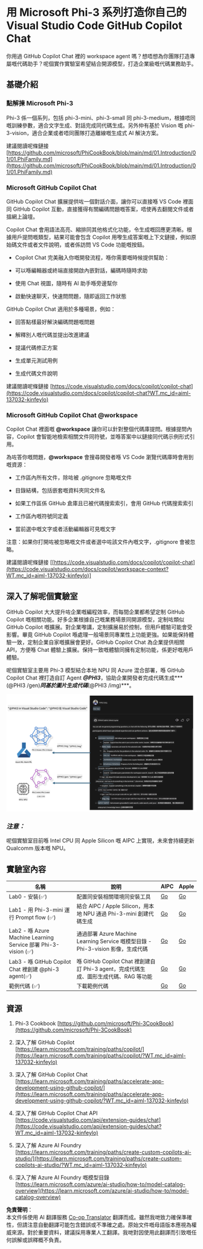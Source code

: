 <!--
CO_OP_TRANSLATOR_METADATA:
{
  "original_hash": "00b7a699de8ac405fa821f4c0f7fc0ab",
  "translation_date": "2025-05-08T05:28:43+00:00",
  "source_file": "md/02.Application/02.Code/Phi3/VSCodeExt/README.md",
  "language_code": "hk"
}
-->
# **用 Microsoft Phi-3 系列打造你自己的 Visual Studio Code GitHub Copilot Chat**

你用過 GitHub Copilot Chat 裡的 workspace agent 嗎？想唔想為你團隊打造專屬嘅代碼助手？呢個實作實驗室希望結合開源模型，打造企業級嘅代碼業務助手。

## **基礎介紹**

### **點解揀 Microsoft Phi-3**

Phi-3 係一個系列，包括 phi-3-mini、phi-3-small 同 phi-3-medium，根據唔同嘅訓練參數，適合文字生成、對話完成同代碼生成。另外仲有基於 Vision 嘅 phi-3-vision，適合企業或者唔同團隊打造離線嘅生成式 AI 解決方案。

建議閱讀呢條鏈接 [https://github.com/microsoft/PhiCookBook/blob/main/md/01.Introduction/01/01.PhiFamily.md](https://github.com/microsoft/PhiCookBook/blob/main/md/01.Introduction/01/01.PhiFamily.md)

### **Microsoft GitHub Copilot Chat**

GitHub Copilot Chat 擴展提供咗一個對話介面，讓你可以直接喺 VS Code 裡面同 GitHub Copilot 互動，直接獲得有關編碼問題嘅答案，唔使再去翻閱文件或者搵網上論壇。

Copilot Chat 會用語法高亮、縮排同其他格式化功能，令生成嘅回應更清晰。根據用戶提問嘅類型，結果可能會包含 Copilot 用嚟生成答案嘅上下文鏈接，例如原始碼文件或者文件說明，或者係訪問 VS Code 功能嘅按鈕。

- Copilot Chat 完美融入你嘅開發流程，喺你需要嘅時候提供幫助：

- 可以喺編輯器或終端直接開啟內嵌對話，編碼時隨時求助

- 使用 Chat 視圖，隨時有 AI 助手喺旁邊幫你

- 啟動快速聊天，快速問問題，隨即返回工作狀態

GitHub Copilot Chat 適用於多種場景，例如：

- 回答點樣最好解決編碼問題嘅問題

- 解釋別人嘅代碼並提出改進建議

- 提議代碼修正方案

- 生成單元測試用例

- 生成代碼文件說明

建議閱讀呢條鏈接 [https://code.visualstudio.com/docs/copilot/copilot-chat](https://code.visualstudio.com/docs/copilot/copilot-chat?WT.mc_id=aiml-137032-kinfeylo)


###  **Microsoft GitHub Copilot Chat @workspace**

Copilot Chat 裡面嘅 **@workspace** 讓你可以針對整個代碼庫提問。根據提問內容，Copilot 會智能地檢索相關文件同符號，並喺答案中以鏈接同代碼示例形式引用。

為咗答你嘅問題，**@workspace** 會搜尋開發者喺 VS Code 瀏覽代碼庫時會用到嘅資源：

- 工作區內所有文件，除咗被 .gitignore 忽略嘅文件

- 目錄結構，包括嵌套嘅資料夾同文件名

- 如果工作區係 GitHub 倉庫且已被代碼搜索索引，會用 GitHub 代碼搜索索引

- 工作區內嘅符號同定義

- 當前選中嘅文字或者活動編輯器可見嘅文字

注意：如果你打開咗被忽略嘅文件或者選中咗該文件內嘅文字，.gitignore 會被忽略。

建議閱讀呢條鏈接 [[https://code.visualstudio.com/docs/copilot/copilot-chat](https://code.visualstudio.com/docs/copilot/workspace-context?WT.mc_id=aiml-137032-kinfeylo)]


## **深入了解呢個實驗室**

GitHub Copilot 大大提升咗企業嘅編程效率，而每間企業都希望定制 GitHub Copilot 嘅相關功能。好多企業根據自己嘅業務場景同開源模型，定制咗類似 GitHub Copilot 嘅擴展。對企業嚟講，定制擴展易於控制，但用戶體驗可能會受影響。畢竟 GitHub Copilot 喺處理一般場景同專業性上功能更強。如果能保持體驗一致，定制企業自家嘅擴展會更好。GitHub Copilot Chat 為企業提供相關 API，方便喺 Chat 體驗上擴展。保持一致嘅體驗同擁有定制功能，係更好嘅用戶體驗。

呢個實驗室主要用 Phi-3 模型結合本地 NPU 同 Azure 混合部署，喺 GitHub Copilot Chat 裡打造自訂 Agent ***@PHI3***，協助企業開發者完成代碼生成***(@PHI3 /gen)***同基於圖片生成代碼***(@PHI3 /img)***。

![PHI3](../../../../../../../translated_images/cover.1017ebc9a7c46d095fe0b942687287803c03933d2d1d439d14e10fa1442a864d.hk.png)

### ***注意：*** 

呢個實驗室目前喺 Intel CPU 同 Apple Silicon 嘅 AIPC 上實現，未來會持續更新 Qualcomm 版本嘅 NPU。


## **實驗室內容**


| 名稱 | 說明 | AIPC | Apple |
| ------------ | ----------- | -------- |-------- |
| Lab0 - 安裝(✅) | 配置同安裝相關環境同安裝工具 | [Go](./HOL/AIPC/01.Installations.md) |[Go](./HOL/Apple/01.Installations.md) |
| Lab1 - 用 Phi-3-mini 運行 Prompt flow (✅) | 結合 AIPC / Apple Silicon，用本地 NPU 通過 Phi-3-mini 創建代碼生成 | [Go](./HOL/AIPC/02.PromptflowWithNPU.md) |  [Go](./HOL/Apple/02.PromptflowWithMLX.md) |
| Lab2 - 喺 Azure Machine Learning Service 部署 Phi-3-vision (✅) | 通過部署 Azure Machine Learning Service 嘅模型目錄 - Phi-3-vision 影像，生成代碼 | [Go](./HOL/AIPC/03.DeployPhi3VisionOnAzure.md) |[Go](./HOL/Apple/03.DeployPhi3VisionOnAzure.md) |
| Lab3 - 喺 GitHub Copilot Chat 裡創建 @phi-3 agent(✅)  | 喺 GitHub Copilot Chat 裡創建自訂 Phi-3 agent，完成代碼生成、圖形生成代碼、RAG 等功能 | [Go](./HOL/AIPC/04.CreatePhi3AgentInVSCode.md) | [Go](./HOL/Apple/04.CreatePhi3AgentInVSCode.md) |
| 範例代碼 (✅)  | 下載範例代碼 | [Go](../../../../../../../code/07.Lab/01/AIPC) | [Go](../../../../../../../code/07.Lab/01/Apple) |


## **資源**

1. Phi-3 Cookbook [https://github.com/microsoft/Phi-3CookBook](https://github.com/microsoft/Phi-3CookBook)

2. 深入了解 GitHub Copilot [https://learn.microsoft.com/training/paths/copilot/](https://learn.microsoft.com/training/paths/copilot/?WT.mc_id=aiml-137032-kinfeylo)

3. 深入了解 GitHub Copilot Chat [https://learn.microsoft.com/training/paths/accelerate-app-development-using-github-copilot/](https://learn.microsoft.com/training/paths/accelerate-app-development-using-github-copilot/?WT.mc_id=aiml-137032-kinfeylo)

4. 深入了解 GitHub Copilot Chat API [https://code.visualstudio.com/api/extension-guides/chat](https://code.visualstudio.com/api/extension-guides/chat?WT.mc_id=aiml-137032-kinfeylo)

5. 深入了解 Azure AI Foundry [https://learn.microsoft.com/training/paths/create-custom-copilots-ai-studio/](https://learn.microsoft.com/training/paths/create-custom-copilots-ai-studio/?WT.mc_id=aiml-137032-kinfeylo)

6. 深入了解 Azure AI Foundry 嘅模型目錄 [https://learn.microsoft.com/azure/ai-studio/how-to/model-catalog-overview](https://learn.microsoft.com/azure/ai-studio/how-to/model-catalog-overview)

**免責聲明**：  
本文件係使用 AI 翻譯服務 [Co-op Translator](https://github.com/Azure/co-op-translator) 翻譯而成。雖然我哋致力確保準確性，但請注意自動翻譯可能包含錯誤或不準確之處。原始文件嘅母語版本應視為權威來源。對於重要資料，建議採用專業人工翻譯。我哋對因使用此翻譯而引致嘅任何誤解或誤釋概不負責。